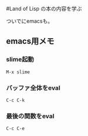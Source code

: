 #Land of Lisp の本の内容を学ぶ

ついでにemacsも。

## emacs用メモ

### slime起動

`M-x slime`

### バッファ全体をeval

`C-c C-k`

### 最後の関数をeval

`C-c C-e`